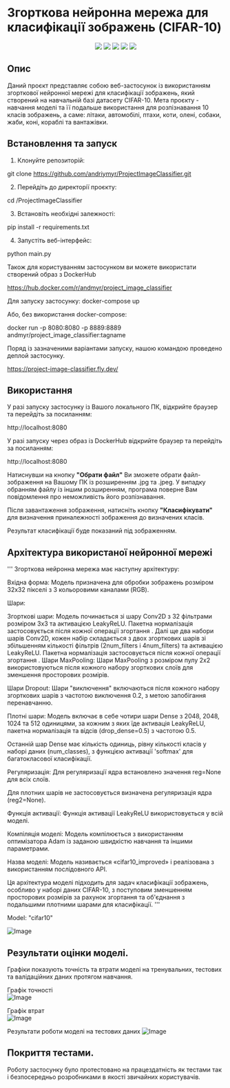 # Згорткова нейронна мережа для класифікації зображень (CIFAR-10)

<p align="center">
   <img src="https://img.shields.io/badge/Language-Python-9cf">
   <img src="https://img.shields.io/badge/FastAPI-brightgreen">
   <img src="https://img.shields.io/badge/TensorFlow-2.15-orange">
   <img src="https://img.shields.io/badge/Pytest-informational">
   <img src="https://img.shields.io/badge/License-MIT-yellow">
</p>

## Опис

Даний проєкт представляє собою веб-застосунок із використанням згорткової нейронної мережі для класифікації зображень, який створений на навчальній базі датасету CIFAR-10.
Мета проєкту - навчання моделі та її подальше використання для розпізнавання 10 класів зображень, а саме: літаки, автомобілі, птахи, коти, олені, собаки, жаби, коні, кораблі та вантажівки.

## Встановлення та запуск

1. Клонуйте репозиторій:

git clone https://github.com/andriymyr/ProjectImageClassifier.git

2. Перейдіть до директорії проєкту:

cd /ProjectImageClassifier

3. Встановіть необхідні залежності:

pip install -r requirements.txt

4. Запустіть веб-інтерфейс:

python main.py

Також для користуванням застосунком ви можете використати створений образ з DockerHub

https://hub.docker.com/r/andmyr/project_image_classifier

Для запуску застосунку: docker-compose up

Або, без використання docker-compose:

docker run -p 8080:8080 -p 8889:8889 andmyr/project_image_classifier:tagname

Поряд із зазначеними варіантами запуску, нашою командою проведено деплой застосунку.

https://project-image-classifier.fly.dev/

## Використання

У разі запуску застосунку із Вашого локального ПК, відкрийте браузер та перейдіть за посиланням:

http://localhost:8080

У разі запуску через образ із DockerHub відкрийте браузер та перейдіть за посиланням:

http://localhost:8080

Натиснувши на кнопку **"Обрати файл"** Ви зможете обрати файл-зображення на Вашому ПК із розширенням .jpg та .jpeg. У випадку обранням файлу із іншим розширенням, програма поверне Вам повідомлення про неможливість його розпізнавання.

Після завантаження зображення, натисніть кнопку **"Класифікувати"** для визначення приналежності зображення до визначених класів.

Результат класифікації буде показаний під зображенням.

## Архітектура використаної нейронної мережі

'''
Згорткова нейронна мережа має наступну архітектуру:

Вхідна форма:
Модель призначена для обробки зображень розміром 32x32 пікселі з 3 кольоровими каналами (RGB).

Шари:

Згорткові шари:
Модель починається зі шару Conv2D з 32 фільтрами розміром 3x3 та активацією LeakyReLU.
Пакетна нормалізація застосовується після кожної операції згортання
.
Далі ще два набори шарів Conv2D, кожен набір складається з двох згорткових шарів зі збільшенням кількості фільтрів (2num_filters і 4num_filters) та активацією LeakyReLU.
Пакетна нормалізація застосовується після кожної операції згортання
.
Шари MaxPooling:
Шари MaxPooling з розміром пулу 2x2 використовуються після кожного набору згорткових слоїв для зменшення просторових розмірів.

Шари Dropout:
Шари "виключення" включаються після кожного набору згорткових шарів з частотою виключення 0.2, з метою запобігання перенавчанню.

Плотні шари:
Модель включає в себе чотири шари Dense з 2048, 2048, 1024 та 512 одиницями, за кожним з яких їде активація LeakyReLU,
пакетна нормалізація та відсів (drop_dense=0.5) з частотою 0.5.

Останній шар Dense має кількість одиниць, рівну кількості класів у наборі даних (num_classes), з функцією активації 'softmax' для багатокласової класифікації.

Регуляризація:
Для регуляризації ядра встановлено значення reg=None для всіх слоїв.

Для плотних шарів не застосовується визначена регуляризація ядра (reg2=None).

Функція активації:
Функція активації LeakyReLU використовується у всій моделі.

Компіляція моделі:
Модель компілюється з використанням оптимізатора Adam із заданою швидкістю навчання та іншими параметрами.

Назва моделі:
Модель називається «cifar10_improved» і реалізована з використанням послідовного API.

Ця архітектура моделі підходить для задач класифікації зображень, особливо у наборі даних CIFAR-10, з поступовим зменшенням просторових розмірів за рахунок згортання та об'єднання з подальшими плотними шарами для класифікації.
'''

Model: "cifar10"

![Image](https://github.com/andriymyr/ProjectImageClassifier/tree/main/model/model_info/model_info.jpg)

## Результати оцінки моделі.

Графіки показують точність та втрати моделі на тренувальних, тестових та валідаційних даних протягом навчання.

Графік точності  
![Image](https://github.com/andriymyr/ProjectImageClassifier/tree/main/model/model_info/model_training_and_validation_accuracies.png)

Графік втрат  
![Image](https://github.com/andriymyr/ProjectImageClassifier/tree/main/model/model_info/model_training_and_validation_losses.png)

Результати роботи моделі на тестових даних
![Image](https://github.com/andriymyr/ProjectImageClassifier/tree/main/model/model_info/model_train_and_test_accuracy.png)

## Покриття тестами.

Роботу застосунку було протестовано на працездатність як тестами так і безпосередньо розробниками в якості звичайних користувачів.
